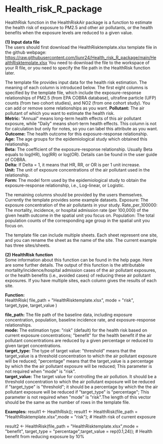 # Health_risk_R_package
HealthRisk function in the HealthRiskAir package is a function to estimate the health risk of exposure to PM2.5 and other air pollutants, or the health benefits when the exposure levels are reduced to a given value.

**(1) Input data file**  
The users should first download the HealthRisktemplate.xlsx template file in the github webpage: https://raw.githubusercontent.com/liunr24/Health_risk_R_package/main/HealthRisktemplate.xlsx
You need to download the file to the workspace of your R file, or you need to specify the file path in the HealthRisk function later.

The template file provides input data for the health risk estimation. The meaning of each column is introduced below.
The first eight columns is specified by the template file, which include the exposure-response relationships of PM2.5 (from EPA COBRA database), ultrafine particle (UFP) counts (from two cohort studies), and NO2 (from one cohort study). You can add or remove some relationships as you want.
**Pollutant:** The air pollutant of which you want to estimate the health risk.  
**Metric:** "Annual" means long-term health effects of this air pollutant exposure, while "Daily" means short-term health effects. This column is not for calculation but only for notes, so you can label this attribute as you want.  
**Outcome:** The health outcome for this exposure-response relationship.  
**Age:** The age groups for the epidemiological study which obtained this relationship.  
**Beta:** The coefficient of the exposure-response relationship. Usually Beta equals to log(HR), log(RR) or log(OR). Details can be found in the user guide of COBRA.  
**Delta:** If Delta = 1, it means that HR, RR, or OR is per 1 unit increase.  
**Unit:** The unit of exposure concentrations of the air pollutant used in the relationship.  
**Form:** The model form used by the epidemiological study to obtain the exposure-response relationship, i.e., Log-linear, or Logistic.  

The remaining columns should be provided by the users themselves. Currently the template provides some example datasets.
Exposure: The exposure concentration of the air pollutants in your study.
Rate_per_100000: The mortality, incidence, or hospital admission rate (per 100,000) of the given health outcome in the spatial unit you focus on.
Population: The total population counts of the corresponding age group in the spatial unit you focus on.

The template file can include multiple sheets. Each sheet represent one site, and you can rename the sheet as the name of the site. The current example has three sites/sheets.

**(2) HealthRisk function**  
Some information about this function can be found in the help page. Here are some further details. The output of this function is the attributable mortality/incidence/hospital admission cases of the air pollutant exposures, or the health benefits (i.e., avoided cases) of reducing these air pollutant exposures. If you have multiple sites, each column gives the results of each site.

**Function:**  
HealthRisk(
  file_path = "HealthRisktemplate.xlsx",
  mode = "risk",
  target_type,
  target_value
)

**file_path:** The file path of the baseline data, including exposure concentration, population, baseline incidence rate, and exposure-response relationships.  
**mode:** The estimation type: "risk" (default) for the health risk based on current exposure concentrations; "benefit" for the health benefit if the air pollutant concentrations are reduced by a given percentage or reduced to given target concentrations.  
**target_type:** The type of target value: "threshold" means that the target_value is a threshold concentration to which the air pollutant exposure will be reduced; "percentage" means that the target_value is a percentage by which the the air pollutant exposure will be reduced; This parameter is not required when "mode" is "risk".  
**target_value:** The target value for controlling the air pollution. It should be a threshold concentration to which the air pollutant exposure will be reduced if "target_type" is "threshold"; it should be a percentage by which the the air pollutant exposure will be reduced if "target_type" is "percentage"; This parameter is not required when "mode" is "risk".The length of this vector should be the same as the number of rows in the template file.    

**Examples:**
result1 <- HealthRisk();
result1 <- HealthRisk(file_path = "HealthRisktemplate.xlsx",mode = "risk"); # Health risk of current exposure


result2 <- HealthRisk(file_path = "HealthRisktemplate.xlsx",mode = "benefit",
                                  target_type = "percentage",target_value = rep(0.1,24)); # Health benefit from reducing exposure by 10%
